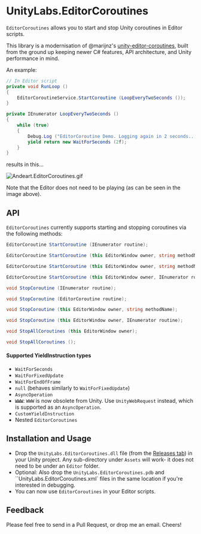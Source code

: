 # UnityLabs.EditorCoroutines

`EditorCoroutines` allows you to start and stop Unity coroutines in Editor scripts.

This library is a modernisation of @marijnz's [unity-editor-coroutines](https://github.com/marijnz/unity-editor-coroutines), built from the ground up keeping newer C# features, API architecture, and Unity performance in mind.

An example:
```csharp
// In Editor script
private void RunLoop ()
{
    EditorCoroutineService.StartCoroutine (LoopEveryTwoSeconds ());
}

private IEnumerator LoopEveryTwoSeconds ()
{
    while (true)
    {
        Debug.Log ("EditorCoroutine Demo. Logging again in 2 seconds...");
        yield return new WaitForSeconds (2f);
    }
}

```
results in this...

![Andeart.EditorCoroutines.gif](https://user-images.githubusercontent.com/6226493/52686751-f8609f80-2f03-11e9-8144-207171ecc2ed.gif)

 Note that the Editor does not need to be playing (as can be seen in the image above).
 
 ## API
 
 `EditorCoroutines` currently supports starting and stopping coroutines via the following methods:
 ```csharp
 EditorCoroutine StartCoroutine (IEnumerator routine);

EditorCoroutine StartCoroutine (this EditorWindow owner, string methodName);

EditorCoroutine StartCoroutine (this EditorWindow owner, string methodName, params object[] methodArgs);

EditorCoroutine StartCoroutine (this EditorWindow owner, IEnumerator routine);

void StopCoroutine (IEnumerator routine);

void StopCoroutine (EditorCoroutine routine);

void StopCoroutine (this EditorWindow owner, string methodName);

void StopCoroutine (this EditorWindow owner, IEnumerator routine);

void StopAllCoroutines (this EditorWindow owner);

void StopAllCoroutines ();
 ```
 
 #### Supported YieldInstruction types
 - `WaitForSeconds`
 - `WaitForFixedUpdate`
 - `WaitForEndOfFrame`
 - `null` (behaves similarly to `WaitForFixedUpdate`)
 - `AsyncOperation`
 - ~~`WWW`~~: `WWW` is now obsolete from Unity. Use `UnityWebRequest` instead, which is supported as an `AsyncOperation`.
 - `CustomYieldInstruction`
 - Nested `EditorCoroutines`
 
## Installation and Usage
* Drop the `UnityLabs.EditorCoroutines.dll` file (from the [Releases tab](https://github.com/andeart/UnityLabs.EditorCoroutines/releases)) in your Unity project. Any sub-directory under `Assets` will work- it does not need to be under an `Editor` folder.
* Optional: Also drop the `UnityLabs.EditorCoroutines.pdb` and ``UnityLabs.EditorCoroutines.xml` files in the same location if you're interested in debugging.
* You can now use `EditorCoroutines` in your Editor scripts.

## Feedback
Please feel free to send in a Pull Request, or drop me an email. Cheers!
